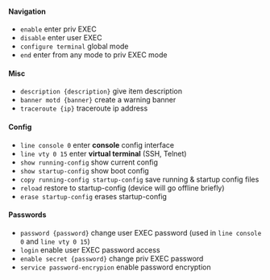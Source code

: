 #### Navigation
- `enable` enter priv EXEC
- `disable` enter user EXEC
- `configure terminal` global mode
- `end` enter from any mode to priv EXEC mode

#### Misc
- `description {description}` give item description
- `banner motd {banner}` create a warning banner
- `traceroute {ip}` traceroute ip address

#### Config
- `line console 0` enter **console** config interface 
- `line vty 0 15` enter **virtual terminal** (SSH, Telnet)
- `show running-config` show current config
- `show startup-config` show boot config
- `copy running-config startup-config` save running & startup config files
- `reload` restore to startup-config (device will go offline briefly)
- `erase startup-config` erases startup-config

#### Passwords
- `password {password}` change user EXEC password (used in `line console 0` and `line vty 0 15`)
- `login` enable user EXEC password access
- `enable secret {password}` change priv EXEC password
- `service password-encrypion` enable password encryption
